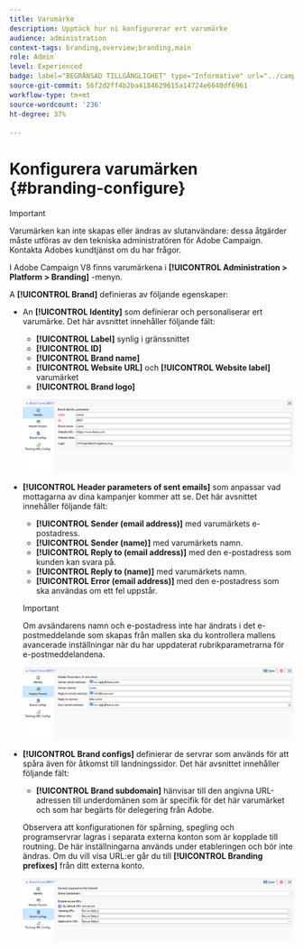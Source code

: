 ```yaml
---
title: Varumärke
description: Upptäck hur ni konfigurerar ert varumärke
audience: administration
context-tags: branding,overview;branding,main
role: Admin
level: Experienced
badge: label="BEGRÄNSAD TILLGÄNGLIGHET" type="Informative" url="../campaign-standard-migration-home.md" tooltip="Begränsat till användare som migrerats till Campaign Standarden"
source-git-commit: 56f2d2ff4b2ba4184629615a14724e6640df6961
workflow-type: tm+mt
source-wordcount: '236'
ht-degree: 37%

---
```


# Konfigurera varumärken {#branding-configure}

>[!IMPORTANT]
>
>Varumärken kan inte skapas eller ändras av slutanvändare: dessa åtgärder måste utföras av den tekniska administratören för Adobe Campaign. Kontakta Adobes kundtjänst om du har frågor.

I Adobe Campaign V8 finns varumärkena i **[!UICONTROL Administration > Platform > Branding]** -menyn.

A **[!UICONTROL Brand]** definieras av följande egenskaper:

* An **[!UICONTROL Identity]** som definierar och personaliserar ert varumärke. Det här avsnittet innehåller följande fält:

   * **[!UICONTROL Label]** synlig i gränssnittet
   * **[!UICONTROL ID]**
   * **[!UICONTROL Brand name]**
   * **[!UICONTROL Website URL]** och **[!UICONTROL Website label]** varumärket
   * **[!UICONTROL Brand logo]**

  ![](assets/branding_1.png)

* **[!UICONTROL Header parameters of sent emails]** som anpassar vad mottagarna av dina kampanjer kommer att se. Det här avsnittet innehåller följande fält:

   * **[!UICONTROL Sender (email address)]** med varumärkets e-postadress.
   * **[!UICONTROL Sender (name)]** med varumärkets namn.
   * **[!UICONTROL Reply to (email address)]** med den e-postadress som kunden kan svara på.
   * **[!UICONTROL Reply to (name)]** med varumärkets namn.
   * **[!UICONTROL Error (email address)]** med den e-postadress som ska användas om ett fel uppstår.

  >[!IMPORTANT]
  >
  >Om avsändarens namn och e-postadress inte har ändrats i det e-postmeddelande som skapas från mallen ska du kontrollera mallens avancerade inställningar när du har uppdaterat rubrikparametrarna för e-postmeddelandena.

  ![](assets/branding_2.png)

* **[!UICONTROL Brand configs]** definierar de servrar som används för att spåra även för åtkomst till landningssidor. Det här avsnittet innehåller följande fält:

   * **[!UICONTROL Brand subdomain]** hänvisar till den angivna URL-adressen till underdomänen som är specifik för det här varumärket och som har begärts för delegering från Adobe.

  Observera att konfigurationen för spårning, spegling och programservrar lagras i separata externa konton som är kopplade till routning. De här inställningarna används under etableringen och bör inte ändras. Om du vill visa URL:er går du till **[!UICONTROL Branding prefixes]** från ditt externa konto.

  ![](assets/branding_3.png)

<!--![](assets/branding_05.png)-->

<!--
* **[!UICONTROL Tracking URL configs]**, which defines the configuration of the URLs tracking for your brand.

  The additional parameters that allow the links to be tracked on external systems such as Web Analytics tools like Adobe Analytics or Google Analytics are defined here.
-->
